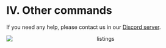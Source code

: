 # IV. Other commands

If you need any help, please contact us in our [Discord server](https://discord.gg/D2GNnp7tv8).

<div align="center"><img src="https://user-images.githubusercontent.com/47635037/106719569-6c3e6a00-663d-11eb-9ec8-e17d2ce254a8.png" alt="listings" style="display: block; margin-left: auto; margin-right: auto;"></div>
